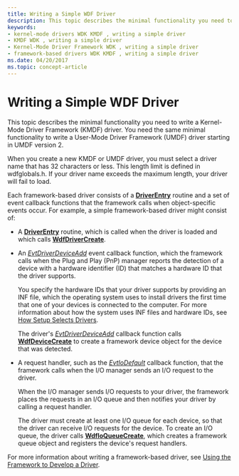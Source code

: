 ```yaml
---
title: Writing a Simple WDF Driver
description: This topic describes the minimal functionality you need to write a Kernel-Mode Driver Framework (KMDF) driver. You need the same minimal functionality to write a User-Mode Driver Framework (UMDF) driver starting in UMDF version 2.
keywords:
- kernel-mode drivers WDK KMDF , writing a simple driver
- KMDF WDK , writing a simple driver
- Kernel-Mode Driver Framework WDK , writing a simple driver
- framework-based drivers WDK KMDF , writing a simple driver
ms.date: 04/20/2017
ms.topic: concept-article
---
```


# Writing a Simple WDF Driver


This topic describes the minimal functionality you need to write a Kernel-Mode Driver Framework (KMDF) driver. You need the same minimal functionality to write a User-Mode Driver Framework (UMDF) driver starting in UMDF version 2.




When you create a new KMDF or UMDF driver, you must select a driver name that has 32 characters or less. This length limit is defined in wdfglobals.h. If your driver name exceeds the maximum length, your driver will fail to load.

Each framework-based driver consists of a [**DriverEntry**](./driverentry-for-kmdf-drivers.md) routine and a set of event callback functions that the framework calls when object-specific events occur. For example, a simple framework-based driver might consist of:

-   A [**DriverEntry**](./driverentry-for-kmdf-drivers.md) routine, which is called when the driver is loaded and which calls [**WdfDriverCreate**](/windows-hardware/drivers/ddi/wdfdriver/nf-wdfdriver-wdfdrivercreate).

-   An [*EvtDriverDeviceAdd*](/windows-hardware/drivers/ddi/wdfdriver/nc-wdfdriver-evt_wdf_driver_device_add) event callback function, which the framework calls when the Plug and Play (PnP) manager reports the detection of a device with a hardware identifier (ID) that matches a hardware ID that the driver supports.

    You specify the hardware IDs that your driver supports by providing an INF file, which the operating system uses to install drivers the first time that one of your devices is connected to the computer. For more information about how the system uses INF files and hardware IDs, see [How Setup Selects Drivers](../install/how-windows-selects-a-driver-for-a-device.md).

    The driver's [*EvtDriverDeviceAdd*](/windows-hardware/drivers/ddi/wdfdriver/nc-wdfdriver-evt_wdf_driver_device_add) callback function calls [**WdfDeviceCreate**](/windows-hardware/drivers/ddi/wdfdevice/nf-wdfdevice-wdfdevicecreate) to create a framework device object for the device that was detected.

-   A request handler, such as the [*EvtIoDefault*](/windows-hardware/drivers/ddi/wdfio/nc-wdfio-evt_wdf_io_queue_io_default) callback function, that the framework calls when the I/O manager sends an I/O request to the driver.

    When the I/O manager sends I/O requests to your driver, the framework places the requests in an I/O queue and then notifies your driver by calling a request handler.

    The driver must create at least one I/O queue for each device, so that the driver can receive I/O requests for the device. To create an I/O queue, the driver calls [**WdfIoQueueCreate**](/windows-hardware/drivers/ddi/wdfio/nf-wdfio-wdfioqueuecreate), which creates a framework queue object and registers the device's request handlers.

For more information about writing a framework-based driver, see [Using the Framework to Develop a Driver](using-the-framework-to-develop-a-driver.md).

 

